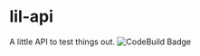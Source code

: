 # lil-api
A little API to test things out.
![CodeBuild Badge](https://codebuild.us-east-1.amazonaws.com/badges?uuid=eyJlbmNyeXB0ZWREYXRhIjoiYVBUUk90N0lCaVBPaHFWMUdxTlY4Zk4wY29xMm1nZGRheG45RnRIU2RjUXVpZUg4NnRkUzhKNjhYcWdwbkNMcWR3dVJXQXhkeG50dDVHTzg5Q1drWnprPSIsIml2UGFyYW1ldGVyU3BlYyI6IjRBQ0tXcmVlWWFMcGlyUzYiLCJtYXRlcmlhbFNldFNlcmlhbCI6MX0%3D&branch=master)
